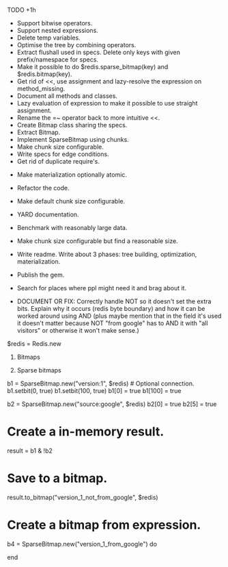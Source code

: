 TODO +1h

+ Support bitwise operators.
+ Support nested expressions.
+ Delete temp variables.
+ Optimise the tree by combining operators.
+ Extract flushall used in specs. Delete only keys with given prefix/namespace for specs.
+ Make it possible to do $redis.sparse_bitmap(key) and $redis.bitmap(key).
+ Get rid of <<, use assignment and lazy-resolve the expression on method_missing.
+ Document all methods and classes.
+ Lazy evaluation of expression to make it possible to use straight assignment.
+ Rename the =~ operator back to more intuitive <<.
+ Create Bitmap class sharing the specs.
+ Extract Bitmap.
+ Implement SparseBitmap using chunks.
+ Make chunk size configurable.
+ Write specs for edge conditions.
+ Get rid of duplicate require's.
- Make materialization optionally atomic.
- Refactor the code.
- Make default chunk size configurable.

- YARD documentation.

- Benchmark with reasonably large data.
- Make chunk size configurable but find a reasonable size.
- Write readme. Write about 3 phases: tree building, optimization, materialization.
- Publish the gem.
- Search for places where ppl might need it and brag about it.
- DOCUMENT OR FIX: Correctly handle NOT so it doesn't set the extra bits. Explain why it occurs (redis byte boundary) and how it can be worked around using AND (plus maybe mention that in the field it's used it doesn't matter because NOT "from google" has to AND it with "all visitors" or otherwise it won't make sense.)


$redis = Redis.new

1. Bitmaps


2. Sparse bitmaps

b1 = SparseBitmap.new("version:1", $redis) # Optional connection.
b1.setbit(0, true)
b1.setbit(100, true)
b1[0] = true
b1[100] = true

b2 = SparseBitmap.new("source:google", $redis)
b2[0] = true
b2[5] = true


# Create a in-memory result.

result = b1 & !b2

# Save to a bitmap.

result.to_bitmap("version_1_not_from_google", $redis)


# Create a bitmap from expression.

b4 = SparseBitmap.new("version_1_from_google") do

end